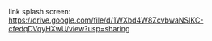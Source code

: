link splash screen: https://drive.google.com/file/d/1WXbd4W8ZcvbwaNSIKC-cfedqDVqyHXwU/view?usp=sharing
